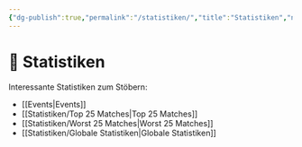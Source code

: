 ```yaml
---
{"dg-publish":true,"permalink":"/statistiken/","title":"Statistiken","noteIcon":"📶"}
---
```


# 📶 **Statistiken**

Interessante Statistiken zum Stöbern:

- [[Events\|Events]]
- [[Statistiken/Top 25 Matches\|Top 25 Matches]]
- [[Statistiken/Worst 25 Matches\|Worst 25 Matches]]
- [[Statistiken/Globale Statistiken\|Globale Statistiken]]
